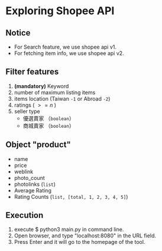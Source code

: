 # Exploring Shopee API

## Notice
* For Search feature, we use shopee api v1.
* For fetching item info, we use shopee api v2.

## Filter features

1. **(mandatory)** Keyword
2. number of maximum listing items
3. items location (Taiwan <code>-1</code> or Abroad <code>-2</code>)
4. ratings ( $>=n$ )
5. seller type
    * 優選賣家 （<code>boolean</code>）
	* 商城賣家 （<code>boolean</code>）

## Object "product"

* name
* price
* weblink
* photo_count
* photolinks (<code>list</code>)
* Average Rating
* Rating Counts (<code>list, [total, 1, 2, 3, 4, 5]</code>)

## Execution

1. execute $ python3 main.py in command line.
2. Open browser, and type "localhost:8080" in the URL field.
3. Press Enter and it will go to the homepage of the tool.

